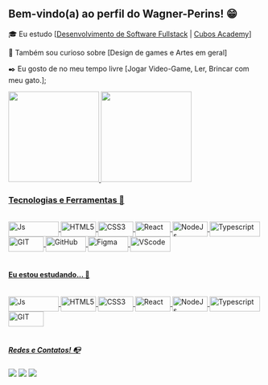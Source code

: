 ## Bem-vindo(a) ao perfil do Wagner-Perins! 😁

🎓 Eu estudo [[Desenvolvimento de Software Fullstack](https://cubos.academy/cursos/desenvolvimento-de-software-v2) | [Cubos Academy](https://cubos.academy/)]

🔎 Também sou curioso sobre [Design de games e Artes em geral]

✒️ Eu gosto de no meu tempo livre [Jogar Video-Game, Ler, Brincar com meu gato.];


 <div>
   <a href="https://github.com/Wagner-Perins">
   <img height="180em" src="https://github-readme-stats.vercel.app/api?username=Wagner-Perins&show_icons=true&theme=onedark&include_all_commits=true&count_private=true"/>
   <img height="180em" src="https://github-readme-stats.vercel.app/api/top-langs/?username=Wagner-Perins&layout=compact&langs_count=6&theme=onedark"/>
</div>

### Tecnologias e Ferramentas 🔧

<div style="display: inline_block"><br>
  <img align="center" alt="Js" height="30" width="100" src="https://img.shields.io/badge/javascript-%23323330.svg?style=for-the-badge&logo=javascript&logoColor=%23F7DF1E">
  <img align="center" alt="HTML5" height="30" width="70" src="https://img.shields.io/badge/html5-%23E34F26.svg?style=for-the-badge&logo=html5&logoColor=white">
  <img align="center" alt="CSS3" height="30" width="70" src="https://img.shields.io/badge/css3-%231572B6.svg?style=for-the-badge&logo=css3&logoColor=white">
  <img align="center" alt="React" height="30" width="70" src="https://img.shields.io/badge/react-%2320232a.svg?style=for-the-badge&logo=react&logoColor=%2361DAFB">
  <img align="center" alt="NodeJs" height="30" width="70" src="https://img.shields.io/badge/node.js-6DA55F?style=for-the-badge&logo=node.js&logoColor=white">
  <img align="center" alt="Typescript" height="30" width="100" src="https://img.shields.io/badge/typescript-%23007ACC.svg?style=for-the-badge&logo=typescript&logoColor=white">
  <img align="center" alt="GIT" height="30" width="70" src="https://img.shields.io/badge/git-%23F05033.svg?style=for-the-badge&logo=git&logoColor=white">
  <img align="center" alt="GitHub" height="30" width="80" src="https://img.shields.io/badge/github-%23121011.svg?style=for-the-badge&logo=github&logoColor=white">
  <img align="center" alt="Figma" height="30" width="80" src="https://img.shields.io/badge/figma-%23F24E1E.svg?style=for-the-badge&logo=figma&logoColor=white">
  <img align="center" alt="VScode" height="30" width="80" src="https://img.shields.io/badge/VS%20Code-0078d7.svg?style=for-the-badge&logo=visual-studio-code&logoColor=white">
  
</div>
<br>

#### Eu estou estudando... 🧩
 <div style="display: inline_block"><br>
  <img align="center" alt="Js" height="30" width="100" src="https://img.shields.io/badge/javascript-%23323330.svg?style=for-the-badge&logo=javascript&logoColor=%23F7DF1E">
  <img align="center" alt="HTML5" height="30" width="70" src="https://img.shields.io/badge/html5-%23E34F26.svg?style=for-the-badge&logo=html5&logoColor=white">
  <img align="center" alt="CSS3" height="30" width="70" src="https://img.shields.io/badge/css3-%231572B6.svg?style=for-the-badge&logo=css3&logoColor=white">
  <img align="center" alt="React" height="30" width="70" src="https://img.shields.io/badge/react-%2320232a.svg?style=for-the-badge&logo=react&logoColor=%2361DAFB">
  <img align="center" alt="NodeJs" height="30" width="70" src="https://img.shields.io/badge/node.js-6DA55F?style=for-the-badge&logo=node.js&logoColor=white">
  <img align="center" alt="Typescript" height="30" width="100" src="https://img.shields.io/badge/typescript-%23007ACC.svg?style=for-the-badge&logo=typescript&logoColor=white">
  <img align="center" alt="GIT" height="30" width="70" src="https://img.shields.io/badge/git-%23F05033.svg?style=for-the-badge&logo=git&logoColor=white">
 </div>

<br>
 
##### Redes e Contatos! 📭
 
<div>
  <a href="https://instagram.com/sora_natsuki" target="_blank"><img src="https://img.shields.io/badge/-Instagram-%23E4405F?style=for-the-badge&logo=instagram&logoColor=white" target="_blank"></a> 
  <a href = "mailto:wagnerperins@gmail.com"><img src="https://img.shields.io/badge/-Gmail-%23333?style=for-the-badge&logo=gmail&logoColor=white" target="_blank"></a>
  <a href="https://www.linkedin.com/in/wagner-perins-766b112b6/" target="_blank"><img src="https://img.shields.io/badge/-LinkedIn-%230077B5?style=for-the-badge&logo=linkedin&logoColor=white" target="_blank"></a>
</div>
